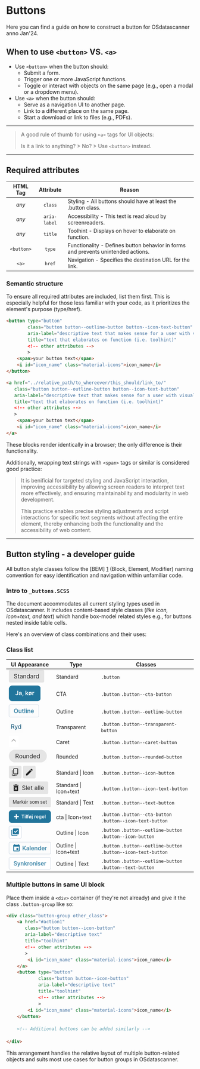 # Buttons

Here you can find a guide on how to construct a button for OSdatascanner anno Jan'24.

## When to use `<button>` VS. `<a>`

- Use `<button>` when the button should:
    - Submit a form.
    - Trigger one or more JavaScript functions.
    - Toggle or interact with objects on the same page (e.g., open a modal or a dropdown menu).
- Use `<a>` when the button should:
    - Serve as a navigation UI to another page.
    - Link to a different place on the same page.
    - Start a download or link to files (e.g., PDFs).

***

> A good rule of thumb for using `<a>` tags for UI objects: 
> 
> Is it a link to anything? > No? > Use `<button>` instead.

***

## Required attributes

| HTML Tag      | Attribute     | Reason                                                                            |
| :-----------: | :-----------: | --------------------------------------------------------------------------------- |
| *any*         | `class`       | Styling - All buttons should have at least the .button class.                     |
| *any*         | `aria-label`  | Accessibility - This text is read aloud by screenreaders.                         |
| *any*         | `title`       | Toolhint - Displays on hover to elaborate on function.                            |
| `<button>`    | `type`        | Functionality - Defines button behavior in forms and prevents unintended actions. |
| `<a>`         | `href`        | Navigation - Specifies the destination URL for the link.                          |


### Semantic structure

To ensure all required attributes are included, list them first. 
This is especially helpful for those less familiar with your code, as it prioritizes the element's purpose (type/href).

``` html
<button type="button"
        class="button button--outline-button button--icon-text-button"
        aria-label="descriptive text that makes sense for a user with visual impairment"
        title="text that elaborates on function (i.e. toolhint)"
        <!-- other attributes -->
        >
    <span>your button text</span>
    <i id="icon_name" class="material-icons">icon_name</i>
</button>
``` 

``` html
<a href="../relative_path/to_whereever/this_should/link_to/"
   class="button button--outline-button button--icon-text-button"
   aria-label="descriptive text that makes sense for a user with visual impairment"
   title="text that elaborates on function (i.e. toolhint)"
   <!-- other attributes -->
   >
    <span>your button text</span>
    <i id="icon_name" class="material-icons">icon_name</i>
</a>
``` 

These blocks render identically in a browser; the only difference is their functionality.

Additionally, wrapping text strings with `<span>` tags or similar is considered good practice: 

> It is benificial for targeted styling and JavaScript interaction, improving accessibility by allowing screen readers to interpret text more effectively, and ensuring maintainability and modularity in web development.
>
> This practice enables precise styling adjustments and script interactions for specific text segments without affecting the entire element, thereby enhancing both the functionality and the accessibility of web content.

***

## Button styling - a developer guide

All button style classes follow the [BEM] [1] (Block, Element, Modifier) naming convention for easy identification and navigation within unfamiliar code.

### Intro to `_buttons.SCSS`

The document accommodates all current styling types used in OSdatascanner. It includes content-based style classes (*like icon, icon+text, and text*) which handle box-model related styles e.g., for buttons nested inside table cells.

Here's an overview of class combinations and their uses:

### Class list

| UI Appearance                                                                                                         | Type                          | Classes                                                           |
| --------------------------------------------------------------------------------------------------------------------- | ----------------------------- | ----------------------------------------------------------------- |
| ![standard button example](./images/standard_button.png)                                                              | Standard                      | `.button`                                                         |
| ![cta button example](./images/cta_button.png)                                                                        | CTA                           | `.button` `.button--cta-button`                                   |
| ![outlined button example](./images/outline_button.png)                                                               | Outline                       | `.button` `.button--outline-button`                               |
| ![transparent button example](./images/transparent_button.png)                                                        | Transparent                   | `.button` `.button--transparent-button`                           |
| ![caret button example](./images/caret_button.png)                                                                    | Caret                         | `.button` `.button--caret-button`                                 |
| ![rounded button example](./images/rounded_button.png)                                                                | Rounded                       | `.button` `.button--rounded-button`                               |
| ![standard icon button example](./images/icon_button1.png) ![standard icon button example](./images/icon_button2.png) | Standard &#124; Icon          | `.button` `.button--icon-button`                                  |
| ![standard icon and text button example](./images/icon_text_button.png)                                               | Standard &#124; Icon+text     | `.button` `.button--icon-text-button`                             |
| ![standard text button example](./images/text_button.png)                                                             | Standard &#124; Text          | `.button` `.button--text-button`                                  |
| ![cta icon and text example](./images/cta_icon_text_button.png)                                                       | cta &#124; Icon+text          | `.button` `.button--cta-button` `.button--icon-text-button`       |
| ![outline icon button example](./images/outline_icon_button.png)                                                      | Outline &#124; Icon           | `.button` `.button--outline-button` `.button--icon-button`        |
| ![outline icon and text example](./images/outline_icon_text_button.png)                                               | Outline &#124; Icon+text      | `.button` `.button--outline-button` `.button--icon-text-button`   |
| ![outline text button example](./images/outline_text_button.png)                                                      | Outline &#124; Text           | `.button` `.button--outline-button` `.button--text-button`        |

### Multiple buttons in same UI block

Place them inside a `<div>` container (if they're not already) and give it the class `.button-group` like so:

``` html
<div class="button-group other_class">
    <a href="#action1"
       class="button button--icon-button"
       aria-label="descriptive text"
       title="toolhint"
       <!-- other attributes -->
       >
        <i id="icon_name" class="material-icons">icon_name</i>
    </a>
    <button type="button"
            class="button button--icon-button"
            aria-label="descriptive text"
            title="toolhint"
            <!-- other attributes -->
            >
        <i id="icon_name" class="material-icons">icon_name</i>
    </button>

    <!-- Additional buttons can be added similarly -->

</div>
```



This arrangement handles the relative layout of multiple button-related objects and suits most use cases for button groups in OSdatascanner.

<!-- LINKS -->
[1]: https://css-tricks.com/using-sass-control-scope-bem-naming/ "A guide to using BEM with SCSS"
